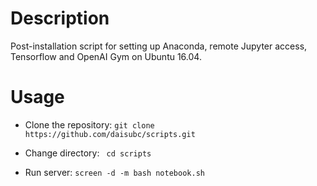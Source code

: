 # Description
Post-installation script for setting up Anaconda, remote Jupyter access, Tensorflow and OpenAI Gym on Ubuntu 16.04.

# Usage
* Clone the repository:
`git clone https://github.com/daisubc/scripts.git`

* Change directory:
` cd scripts`

* Run server:
`screen -d -m bash notebook.sh`


